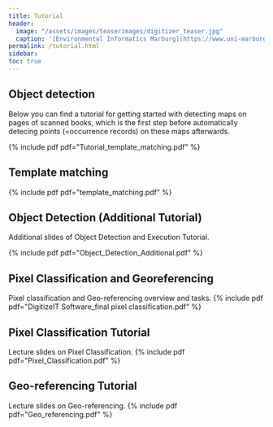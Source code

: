 ```yaml
---
title: Tutorial
header:
  image: "/assets/images/teaserimages/digitizer_teaser.jpg"
  caption: '[Environmental Informatics Marburg](https://www.uni-marburg.de/en/fb19/disciplines/physisch/environmentalinformatics){:target="_blank"}'
permalink: /tutorial.html
sidebar:
toc: true
---
```


## Object detection

Below you can find a tutorial for getting started with detecting maps on pages of scanned books, which is the first step before automatically detecing points (=occurrence records) on these maps afterwards.

{% include pdf pdf="Tutorial_template_matching.pdf" %}

## Template matching

{% include pdf pdf="template_matching.pdf" %}

## Object Detection (Additional Tutorial)
Additional slides of Object Detection and Execution Tutorial.

{% include pdf pdf="Object_Detection_Additional.pdf" %}

## Pixel Classification and Georeferencing
Pixel classification  and Geo-referencing overview and tasks.
{% include pdf pdf="DigitizeIT Software_final pixel classification.pdf" %}

## Pixel Classification Tutorial
Lecture slides on Pixel Classification.
{% include pdf pdf="Pixel_Classification.pdf" %}

## Geo-referencing Tutorial
Lecture slides on Geo-referencing.
{% include pdf pdf="Geo_referencing.pdf" %}


